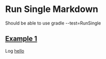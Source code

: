 # Run Single Markdown
Should be able to use gradle --test=RunSingle
 
## [Example 1](- "example1")
Log [hello](- "c:assertTrue=log(#TEXT)")

